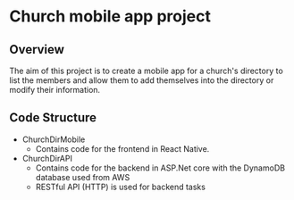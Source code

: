 # Church mobile app project

## Overview

The aim of this project is to create a mobile app for a church's directory to list the members and allow them to add themselves
into the directory or modify their information.

## Code Structure

- ChurchDirMobile
  - Contains code for the frontend in React Native.
- ChurchDirAPI
  - Contains code for the backend in ASP.Net core with the DynamoDB database used from AWS
  - RESTful API (HTTP) is used for backend tasks
